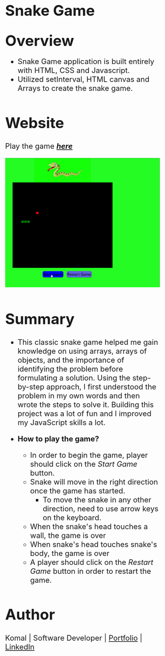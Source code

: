 # <font size = 17> **Snake Game** </font>


# <font size= 8> **Overview** </font>
<font size=5>

* Snake Game application is built entirely with HTML, CSS and Javascript.
* Utilized setInterval, HTML canvas and Arrays to create the snake game.

# **Website**

<font size=5> Play the game ***[here](https://komalgill0310.github.io/snake_game/)***</font>

<img src = "Demo_snake-game.gif">

# **Summary**
<font size=5>

* This classic snake game helped me gain knowledge on using arrays, arrays of objects, and the importance of identifying the problem before formulating a solution. Using the step-by-step approach, I first understood the problem in my own words and then wrote the steps to solve it. Building this project was a lot of fun and I improved my JavaScript skills a lot.

* **How to play the game?** 
  * In order to begin the game, player should click on the *Start Game* button.
  * Snake will move in the right direction once the game has started.
    * To move the snake in any other direction, need to use arrow keys on the keyboard.
  * When the snake's head touches a wall, the game is over
  * When snake's head touches snake's body, the game is over
  * A player should click on the *Restart Game* button in order to restart the game.

# Author

Komal | Software Developer | [Portfolio](https://kaurkomal.com/) | [LinkedIn](https://www.linkedin.com/in/hssa03/)
